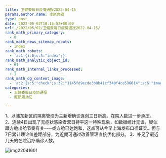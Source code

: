 ```yaml
---
title: 卫健委每日疫情通报2022-04-15
params.author.name: 冰原奔狼
type: post
date: 2022-05-02T10:16:52+00:00
url: /2022/05/02/卫健委每日疫情通报2022-04-15/
rank_math_primary_category:
  - 8
rank_math_news_sitemap_robots:
  - index
rank_math_robots:
  - 'a:1:{i:0;s:5:"index";}'
rank_math_analytic_object_id:
  - 61
rank_math_internal_links_processed:
  - 1
rank_math_og_content_image:
  - 'a:2:{s:5:"check";s:32:"1145fd9ecde3b8b41cf340f4ce596614";s:6:"images";a:0:{}}'
categories:
  - 卫健委每日疫情通报
  - 魔都渡劫记

---
```

1、以浦东新区的隔离管控为主新增确诊连创三日新高。在院人数进一步承压。
2、连续4日出现了无症状感染者双日持平这一特殊现象，如数据统计无误，疑似跟方舱出舱节奏有关\----或方舱已达饱和，这点可从今早上海发布口径证实。但与7日累计理论值差距部分，为近期可通过改善管理直接优化部分。
3、补足了最近几天的在院治疗确诊人数。

<img decoding="async" src="https://i0.wp.com/s2.loli.net/2022/05/02/No8bjG1JE4BnOpa.jpg?w=640&#038;ssl=1" alt="img22041601" data-recalc-dims="1" />
